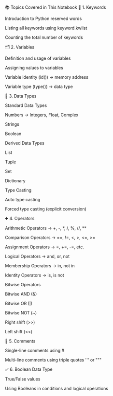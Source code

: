 📚 Topics Covered in This Notebook
🔑 1. Keywords

Introduction to Python reserved words

Listing all keywords using keyword.kwlist

Counting the total number of keywords

🗂 2. Variables

Definition and usage of variables

Assigning values to variables

Variable identity (id()) → memory address

Variable type (type()) → data type

🔢 3. Data Types

Standard Data Types

Numbers → Integers, Float, Complex

Strings

Boolean

Derived Data Types

List

Tuple

Set

Dictionary

Type Casting

Auto type casting

Forced type casting (explicit conversion)

➕ 4. Operators

Arithmetic Operators → +, -, *, /, %, //, **

Comparison Operators → ==, !=, <, >, <=, >=

Assignment Operators → =, +=, -=, etc.

Logical Operators → and, or, not

Membership Operators → in, not in

Identity Operators → is, is not

Bitwise Operators

Bitwise AND (&)

Bitwise OR (|)

Bitwise NOT (~)

Right shift (>>)

Left shift (<<)

📝 5. Comments

Single-line comments using #

Multi-line comments using triple quotes ''' or """

✅ 6. Boolean Data Type

True/False values

Using Booleans in conditions and logical operations
